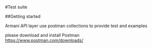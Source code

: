 #Test suite


##Getting started

Armani API layer use postman collections to provide test and examples 

please download and install Postman  https://www.postman.com/downloads/




